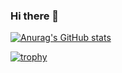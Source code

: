 ### Hi there 👋

[![Anurag's GitHub stats](https://github-readme-stats.vercel.app/api?username=lelouis1er&count_private=true&show_icons=true&theme=cobalt)](https://github.com/anuraghazra/github-readme-stats)

[![trophy](https://github-profile-trophy.vercel.app/?username=lelouis1er)](https://github.com/ryo-ma/github-profile-trophy)
<!--
**lelouis1er/lelouis1er** is a ✨ _special_ ✨ repository because its `README.md` (this file) appears on your GitHub profile.

Here are some ideas to get you started:

- 🔭 I’m currently working on ...
- 🌱 I’m currently learning ...
- 👯 I’m looking to collaborate on ...
- 🤔 I’m looking for help with ...
- 💬 Ask me about ...
- 📫 How to reach me: ...
- 😄 Pronouns: ...
- ⚡ Fun fact: ...
-->
